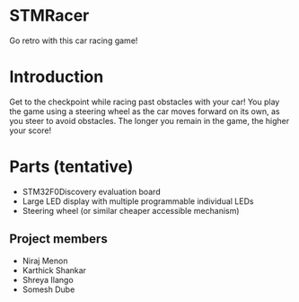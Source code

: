 # STMRacer
Go retro with this car racing game!

# Introduction
Get to the checkpoint while racing past obstacles with your car! You play the game using a steering wheel as the car moves forward on its own, as you steer to avoid obstacles. The longer you remain in the game, the higher your score!

# Parts (tentative)
* STM32F0Discovery evaluation board
* Large LED display with multiple programmable individual LEDs
* Steering wheel (or similar cheaper accessible mechanism)

## Project members
 - Niraj Menon
 - Karthick Shankar
 - Shreya Ilango
 - Somesh Dube
